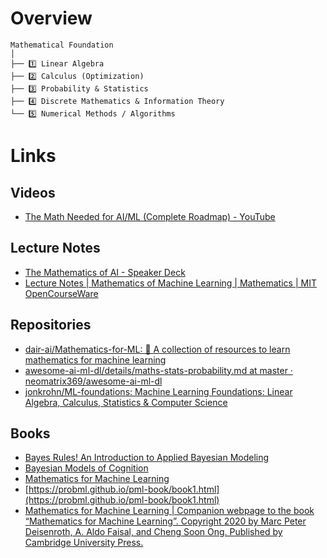 # Overview

```
Mathematical Foundation
│
├── 1️⃣ Linear Algebra
├── 2️⃣ Calculus (Optimization)
├── 3️⃣ Probability & Statistics
├── 4️⃣ Discrete Mathematics & Information Theory
└── 5️⃣ Numerical Methods / Algorithms
```
# Links
## Videos
- [The Math Needed for AI/ML (Complete Roadmap) - YouTube](https://www.youtube.com/watch?v=YZOAiJmnNvc)
## Lecture Notes
- [The Mathematics of AI - Speaker Deck](https://speakerdeck.com/gpeyre/the-many-faces-of-ai-and-the-role-of-mathematics)
- [Lecture Notes | Mathematics of Machine Learning | Mathematics | MIT OpenCourseWare](https://ocw.mit.edu/courses/18-657-mathematics-of-machine-learning-fall-2015/pages/lecture-notes/)
## Repositories
- [dair-ai/Mathematics-for-ML: 🧮 A collection of resources to learn mathematics for machine learning](https://github.com/dair-ai/Mathematics-for-ML?tab=readme-ov-file)
- [awesome-ai-ml-dl/details/maths-stats-probability.md at master · neomatrix369/awesome-ai-ml-dl](https://github.com/neomatrix369/awesome-ai-ml-dl/blob/master/details/maths-stats-probability.md)
- [jonkrohn/ML-foundations: Machine Learning Foundations: Linear Algebra, Calculus, Statistics & Computer Science](https://github.com/jonkrohn/ML-foundations)
## Books
- [Bayes Rules! An Introduction to Applied Bayesian Modeling](https://www.bayesrulesbook.com/)
- [Bayesian Models of Cognition](https://mitpress.mit.edu/9780262049412/bayesian-models-of-cognition/)
- [Mathematics for Machine Learning](https://mml-book.github.io/book/mml-book.pdf)
- [https://probml.github.io/pml-book/book1.html](https://probml.github.io/pml-book/book1.html)
- [Mathematics for Machine Learning | Companion webpage to the book “Mathematics for Machine Learning”. Copyright 2020 by Marc Peter Deisenroth, A. Aldo Faisal, and Cheng Soon Ong. Published by Cambridge University Press.](https://mml-book.github.io/)